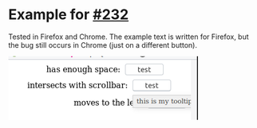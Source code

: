# Example for [#232](https://github.com/reach/reach-ui/pull/232)

Tested in Firefox and Chrome.
The example text is written for Firefox, but the bug still occurs in Chrome (just on a different button).

<img src="https://raw.githubusercontent.com/FIL1994/reach-ui/tooltip-position-bug-example/tooltip.png"/>
